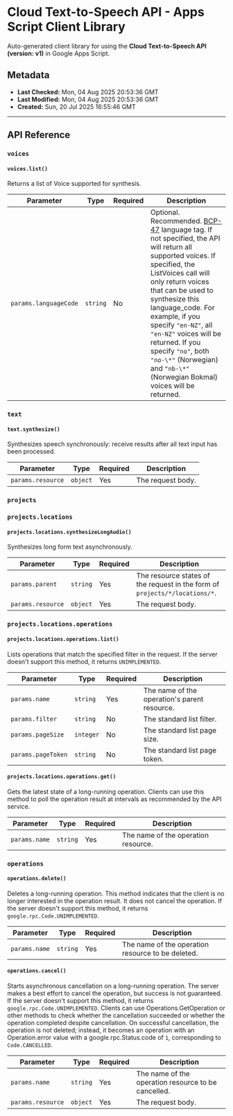 # Cloud Text-to-Speech API - Apps Script Client Library

Auto-generated client library for using the **Cloud Text-to-Speech API (version: v1)** in Google Apps Script.

## Metadata

- **Last Checked:** Mon, 04 Aug 2025 20:53:36 GMT
- **Last Modified:** Mon, 04 Aug 2025 20:53:36 GMT
- **Created:** Sun, 20 Jul 2025 16:55:46 GMT



---

## API Reference

### `voices`

#### `voices.list()`

Returns a list of Voice supported for synthesis.

| Parameter | Type | Required | Description |
|---|---|---|---|
| `params.languageCode` | `string` | No | Optional. Recommended. [BCP-47](https://www.rfc-editor.org/rfc/bcp/bcp47.txt) language tag. If not specified, the API will return all supported voices. If specified, the ListVoices call will only return voices that can be used to synthesize this language_code. For example, if you specify `"en-NZ"`, all `"en-NZ"` voices will be returned. If you specify `"no"`, both `"no-\*"` (Norwegian) and `"nb-\*"` (Norwegian Bokmal) voices will be returned. |

### `text`

#### `text.synthesize()`

Synthesizes speech synchronously: receive results after all text input has been processed.

| Parameter | Type | Required | Description |
|---|---|---|---|
| `params.resource` | `object` | Yes | The request body. |

### `projects`

### `projects.locations`

#### `projects.locations.synthesizeLongAudio()`

Synthesizes long form text asynchronously.

| Parameter | Type | Required | Description |
|---|---|---|---|
| `params.parent` | `string` | Yes | The resource states of the request in the form of `projects/*/locations/*`. |
| `params.resource` | `object` | Yes | The request body. |

### `projects.locations.operations`

#### `projects.locations.operations.list()`

Lists operations that match the specified filter in the request. If the server doesn't support this method, it returns `UNIMPLEMENTED`.

| Parameter | Type | Required | Description |
|---|---|---|---|
| `params.name` | `string` | Yes | The name of the operation's parent resource. |
| `params.filter` | `string` | No | The standard list filter. |
| `params.pageSize` | `integer` | No | The standard list page size. |
| `params.pageToken` | `string` | No | The standard list page token. |

#### `projects.locations.operations.get()`

Gets the latest state of a long-running operation. Clients can use this method to poll the operation result at intervals as recommended by the API service.

| Parameter | Type | Required | Description |
|---|---|---|---|
| `params.name` | `string` | Yes | The name of the operation resource. |

### `operations`

#### `operations.delete()`

Deletes a long-running operation. This method indicates that the client is no longer interested in the operation result. It does not cancel the operation. If the server doesn't support this method, it returns `google.rpc.Code.UNIMPLEMENTED`.

| Parameter | Type | Required | Description |
|---|---|---|---|
| `params.name` | `string` | Yes | The name of the operation resource to be deleted. |

#### `operations.cancel()`

Starts asynchronous cancellation on a long-running operation. The server makes a best effort to cancel the operation, but success is not guaranteed. If the server doesn't support this method, it returns `google.rpc.Code.UNIMPLEMENTED`. Clients can use Operations.GetOperation or other methods to check whether the cancellation succeeded or whether the operation completed despite cancellation. On successful cancellation, the operation is not deleted; instead, it becomes an operation with an Operation.error value with a google.rpc.Status.code of `1`, corresponding to `Code.CANCELLED`.

| Parameter | Type | Required | Description |
|---|---|---|---|
| `params.name` | `string` | Yes | The name of the operation resource to be cancelled. |
| `params.resource` | `object` | Yes | The request body. |